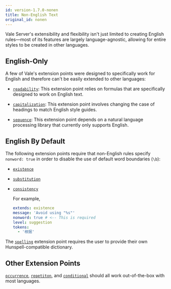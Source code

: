 ```yaml
---
id: version-1.7.0-nonen
title: Non-English Text
original_id: nonen
---
```


Vale Server's extensibility and flexibility isn't just limited to creating English rules&mdash;most of its features are largely language-agnostic, allowing for entire styles to be created in other
languages.

## English-Only

A few of Vale's extension points were designed to specifically work for English and therefore can't be easily extended to other languages:

- [`readability`](style#readability): This extension point relies on formulas that
  are specifically designed to work on English text.

- [`capitalization`](style#capitalization): This extension point involves changing
  the case of headings to match English style guides.

- [`sequence`](style#sequence-v170): This extension point depends on a natural
  language processing library that currently only supports English.

## English By Default

The following extension points require that non-English rules specify
`nonword: true` in order to disable the use of default word boundaries (`\b`):

- [`existence`](style#existence)

- [`substitution`](style#substitution)

- [`consistency`](style#consistency)

    For example,

    ```yaml
    extends: existence
    message: 'Avoid using "%s"'
    nonword: true # <-- This is required
    level: suggestion
    tokens:
      - '根据'
    ```

The [`spelling`](style#spelling) extension point requires the user to provide their own Hunspell-compatible dictionary.

## Other Extension Points

[`occurrence`](style#occurrence), [`repetiton`](style#repetition), and [`conditional`](style#conditional) should all work out-of-the-box with most languages.
